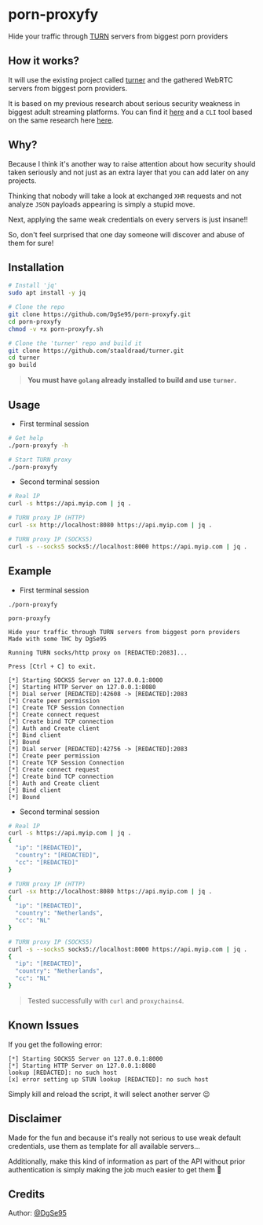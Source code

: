 # porn-proxyfy

Hide your traffic through [TURN](https://en.wikipedia.org/wiki/Traversal_Using_Relays_around_NAT) servers from biggest porn providers

## How it works?

It will use the existing project called [turner](https://github.com/staaldraad/turner) and the gathered WebRTC servers from biggest porn providers.

It is based on my previous research about serious security weakness in biggest adult streaming platforms. You can find it [here](https://github.com/DgSe95/stream-capture-poc) and a `CLI` tool based on the same research here [here](https://github.com/DgSe95/porn-dump-cli).

## Why?

Because I think it's another way to raise attention about how security should taken seriously and not just as an extra layer that you can add later on any projects.

Thinking that nobody will take a look at exchanged `XHR` requests and not analyze `JSON` payloads appearing is simply a stupid move.

Next, applying the same weak credentials on every servers is just insane!!

So, don't feel surprised that one day someone will discover and abuse of them for sure!

## Installation

```bash
# Install 'jq'
sudo apt install -y jq

# Clone the repo
git clone https://github.com/DgSe95/porn-proxyfy.git
cd porn-proxyfy
chmod -v +x porn-proxyfy.sh

# Clone the 'turner' repo and build it
git clone https://github.com/staaldraad/turner.git
cd turner
go build
```

> __You must have `golang` already installed to build and use `turner`.__

## Usage

* First terminal session

```bash
# Get help
./porn-proxyfy -h

# Start TURN proxy
./porn-proxyfy
```

* Second terminal session

```bash
# Real IP
curl -s https://api.myip.com | jq .

# TURN proxy IP (HTTP)
curl -sx http://localhost:8080 https://api.myip.com | jq .

# TURN proxy IP (SOCKS5)
curl -s --socks5 socks5://localhost:8000 https://api.myip.com | jq .
```

## Example

* First terminal session

```
./porn-proxyfy

porn-proxyfy

Hide your traffic through TURN servers from biggest porn providers
Made with some THC by DgSe95

Running TURN socks/http proxy on [REDACTED:2083]...

Press [Ctrl + C] to exit.

[*] Starting SOCKS5 Server on 127.0.0.1:8000
[*] Starting HTTP Server on 127.0.0.1:8080
[*] Dial server [REDACTED]:42608 -> [REDACTED]:2083
[*] Create peer permission
[*] Create TCP Session Connection
[*] Create connect request
[*] Create bind TCP connection
[*] Auth and Create client 
[*] Bind client 
[*] Bound
[*] Dial server [REDACTED]:42756 -> [REDACTED]:2083
[*] Create peer permission
[*] Create TCP Session Connection
[*] Create connect request
[*] Create bind TCP connection
[*] Auth and Create client 
[*] Bind client 
[*] Bound
```

* Second terminal session

```bash
# Real IP
curl -s https://api.myip.com | jq .
{
  "ip": "[REDACTED]",
  "country": "[REDACTED]",
  "cc": "[REDACTED]"
}

# TURN proxy IP (HTTP)
curl -sx http://localhost:8080 https://api.myip.com | jq .
{
  "ip": "[REDACTED]",
  "country": "Netherlands",
  "cc": "NL"
}

# TURN proxy IP (SOCKS5)
curl -s --socks5 socks5://localhost:8000 https://api.myip.com | jq .
{
  "ip": "[REDACTED]",
  "country": "Netherlands",
  "cc": "NL"
}
```

> Tested successfully with `curl` and `proxychains4`.

## Known Issues

If you get the following error:

```
[*] Starting SOCKS5 Server on 127.0.0.1:8000
[*] Starting HTTP Server on 127.0.0.1:8080
lookup [REDACTED]: no such host
[x] error setting up STUN lookup [REDACTED]: no such host
```

Simply kill and reload the script, it will select another server :wink:

## Disclaimer

Made for the fun and because it's really not serious to use weak default credentials, use them as template for all available servers...

Additionally, make this kind of information as part of the API without prior authentication is simply making the job much easier to get them :rofl:

## Credits

Author: [@DgSe95](https://twitter.com/DgSe95)
